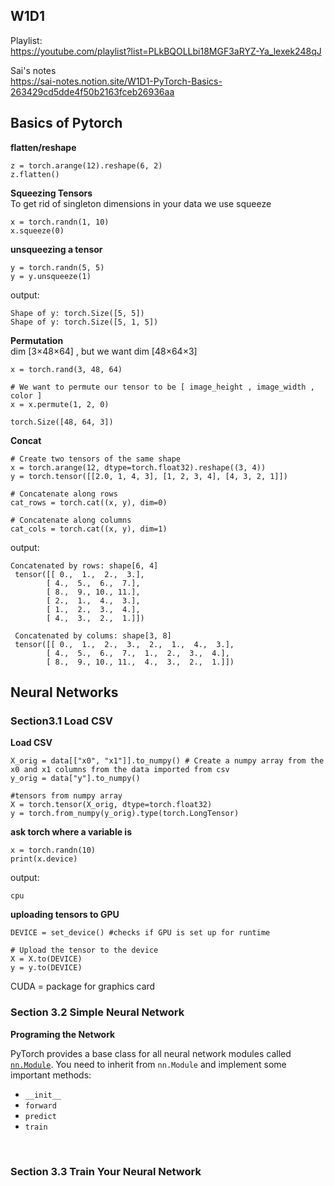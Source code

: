 
## W1D1

Playlist: </br>
https://youtube.com/playlist?list=PLkBQOLLbi18MGF3aRYZ-Ya_lexek248qJ

Sai's notes </br>
https://sai-notes.notion.site/W1D1-PyTorch-Basics-263429cd5dde4f50b2163fceb26936aa

## Basics of Pytorch
**flatten/reshape**
```
z = torch.arange(12).reshape(6, 2)
z.flatten()
```

**Squeezing Tensors** </br>
To get rid of singleton dimensions in your data we use squeeze
```
x = torch.randn(1, 10)
x.squeeze(0)
```
**unsqueezing a tensor**
```
y = torch.randn(5, 5)
y = y.unsqueeze(1)
```
output:
```
Shape of y: torch.Size([5, 5])
Shape of y: torch.Size([5, 1, 5])
```

**Permutation**</br>
dim  [3×48×64] , but we want dim [48×64×3]
```
x = torch.rand(3, 48, 64)

# We want to permute our tensor to be [ image_height , image_width , color ]
x = x.permute(1, 2, 0)

torch.Size([48, 64, 3])
```

**Concat**
```
# Create two tensors of the same shape
x = torch.arange(12, dtype=torch.float32).reshape((3, 4))
y = torch.tensor([[2.0, 1, 4, 3], [1, 2, 3, 4], [4, 3, 2, 1]])

# Concatenate along rows
cat_rows = torch.cat((x, y), dim=0)

# Concatenate along columns
cat_cols = torch.cat((x, y), dim=1)
```
output:
```
Concatenated by rows: shape[6, 4] 
 tensor([[ 0.,  1.,  2.,  3.],
        [ 4.,  5.,  6.,  7.],
        [ 8.,  9., 10., 11.],
        [ 2.,  1.,  4.,  3.],
        [ 1.,  2.,  3.,  4.],
        [ 4.,  3.,  2.,  1.]])

 Concatenated by colums: shape[3, 8]  
 tensor([[ 0.,  1.,  2.,  3.,  2.,  1.,  4.,  3.],
        [ 4.,  5.,  6.,  7.,  1.,  2.,  3.,  4.],
        [ 8.,  9., 10., 11.,  4.,  3.,  2.,  1.]])
```

## Neural Networks
### Section3.1 Load CSV

**Load CSV**
```
X_orig = data[["x0", "x1"]].to_numpy() # Create a numpy array from the x0 and x1 columns from the data imported from csv
y_orig = data["y"].to_numpy()

#tensors from numpy array
X = torch.tensor(X_orig, dtype=torch.float32)
y = torch.from_numpy(y_orig).type(torch.LongTensor)
```
**ask torch where a variable is**
```
x = torch.randn(10)
print(x.device)
```
output:
```
cpu
```

**uploading tensors to GPU**
```
DEVICE = set_device() #checks if GPU is set up for runtime

# Upload the tensor to the device
X = X.to(DEVICE)
y = y.to(DEVICE)
```

CUDA = package for graphics card

### Section 3.2 Simple Neural Network

**Programing the Network**

PyTorch provides a base class for all neural network modules called [`nn.Module`](https://pytorch.org/docs/stable/generated/torch.nn.Module.html). You need to inherit from `nn.Module` and implement some important methods:

* `__init__`
* `forward`
* `predict`
* `train`
<br>

### Section 3.3 Train Your Neural Network
